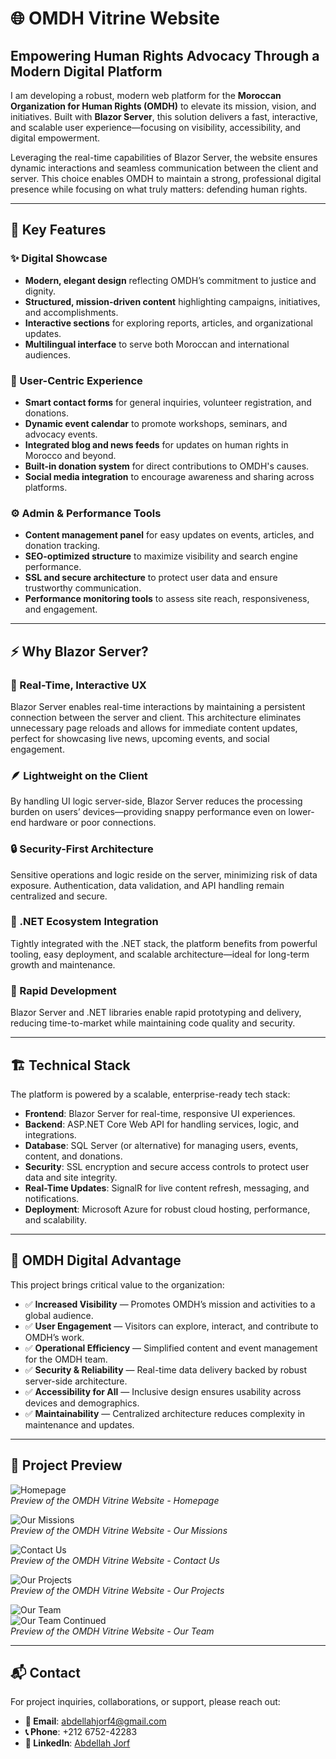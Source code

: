 # 🌐 OMDH Vitrine Website

## Empowering Human Rights Advocacy Through a Modern Digital Platform

I am developing a robust, modern web platform for the **Moroccan Organization for Human Rights (OMDH)** to elevate its mission, vision, and initiatives. Built with **Blazor Server**, this solution delivers a fast, interactive, and scalable user experience—focusing on visibility, accessibility, and digital empowerment.

Leveraging the real-time capabilities of Blazor Server, the website ensures dynamic interactions and seamless communication between the client and server. This choice enables OMDH to maintain a strong, professional digital presence while focusing on what truly matters: defending human rights.

---

## 🧩 Key Features

### ✨ Digital Showcase

- **Modern, elegant design** reflecting OMDH’s commitment to justice and dignity.  
- **Structured, mission-driven content** highlighting campaigns, initiatives, and accomplishments.  
- **Interactive sections** for exploring reports, articles, and organizational updates.  
- **Multilingual interface** to serve both Moroccan and international audiences.  

### 👥 User-Centric Experience

- **Smart contact forms** for general inquiries, volunteer registration, and donations.  
- **Dynamic event calendar** to promote workshops, seminars, and advocacy events.  
- **Integrated blog and news feeds** for updates on human rights in Morocco and beyond.  
- **Built-in donation system** for direct contributions to OMDH's causes.  
- **Social media integration** to encourage awareness and sharing across platforms.  

### ⚙️ Admin & Performance Tools

- **Content management panel** for easy updates on events, articles, and donation tracking.  
- **SEO-optimized structure** to maximize visibility and search engine performance.  
- **SSL and secure architecture** to protect user data and ensure trustworthy communication.  
- **Performance monitoring tools** to assess site reach, responsiveness, and engagement.  

---

## ⚡ Why Blazor Server?

### 🧠 Real-Time, Interactive UX

Blazor Server enables real-time interactions by maintaining a persistent connection between the server and client. This architecture eliminates unnecessary page reloads and allows for immediate content updates, perfect for showcasing live news, upcoming events, and social engagement.

### 🪶 Lightweight on the Client

By handling UI logic server-side, Blazor Server reduces the processing burden on users’ devices—providing snappy performance even on lower-end hardware or poor connections.

### 🔒 Security-First Architecture

Sensitive operations and logic reside on the server, minimizing risk of data exposure. Authentication, data validation, and API handling remain centralized and secure.

### 🔗 .NET Ecosystem Integration

Tightly integrated with the .NET stack, the platform benefits from powerful tooling, easy deployment, and scalable architecture—ideal for long-term growth and maintenance.

### 🚀 Rapid Development

Blazor Server and .NET libraries enable rapid prototyping and delivery, reducing time-to-market while maintaining code quality and security.

---

## 🏗️ Technical Stack

The platform is powered by a scalable, enterprise-ready tech stack:

- **Frontend**: Blazor Server for real-time, responsive UI experiences.  
- **Backend**: ASP.NET Core Web API for handling services, logic, and integrations.  
- **Database**: SQL Server (or alternative) for managing users, events, content, and donations.  
- **Security**: SSL encryption and secure access controls to protect user data and site integrity.  
- **Real-Time Updates**: SignalR for live content refresh, messaging, and notifications.  
- **Deployment**: Microsoft Azure for robust cloud hosting, performance, and scalability.  

---

## 🎯 OMDH Digital Advantage

This project brings critical value to the organization:

- ✅ **Increased Visibility** — Promotes OMDH’s mission and activities to a global audience.  
- ✅ **User Engagement** — Visitors can explore, interact, and contribute to OMDH’s work.  
- ✅ **Operational Efficiency** — Simplified content and event management for the OMDH team.  
- ✅ **Security & Reliability** — Real-time data delivery backed by robust server-side architecture.  
- ✅ **Accessibility for All** — Inclusive design ensures usability across devices and demographics.  
- ✅ **Maintainability** — Centralized architecture reduces complexity in maintenance and updates.  

---

## 📸 Project Preview

![Homepage](OMDH/Images%20Preview/Desktop%20Screenshot%202025.04.12%20-%2016.44.41.97.png)  
*Preview of the OMDH Vitrine Website - Homepage*

![Our Missions](OMDH/Images%20Preview/Desktop%20Screenshot%202025.04.12%20-%2016.44.59.45.png)  
*Preview of the OMDH Vitrine Website - Our Missions*

![Contact Us](OMDH/Images%20Preview/Desktop%20Screenshot%202025.04.12%20-%2016.45.04.50.png)  
*Preview of the OMDH Vitrine Website - Contact Us*

![Our Projects](OMDH/Images%20Preview/Desktop%20Screenshot%202025.04.12%20-%2016.45.07.92.png)  
*Preview of the OMDH Vitrine Website - Our Projects*

![Our Team](OMDH/Images%20Preview/Desktop%20Screenshot%202025.04.12%20-%2016.45.14.97.png)  
![Our Team Continued](OMDH/Images%20Preview/Desktop%20Screenshot%202025.04.12%20-%2016.45.19.91.png)  
*Preview of the OMDH Vitrine Website - Our Team*

---

## 📬 Contact

For project inquiries, collaborations, or support, please reach out:

- **📧 Email**: [abdellahjorf4@gmail.com](mailto:abdellahjorf4@gmail.com)  
- **📞 Phone**: +212 6752-42283  
- **🔗 LinkedIn**: [Abdellah Jorf](https://www.linkedin.com/in/abdellahjorf)  

